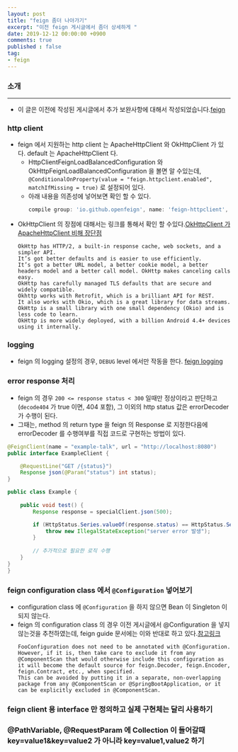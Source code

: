 ```yaml
---
layout: post
title: "feign 좀더 나아가기"
excerpt: "이전 feign 게시글에서 좀더 상세하게 "
date: 2019-12-12 00:00:00 +0900
comments: true
published : false
tag:
- feign
---
```

### 소개
<hr/>

* 이 글은 이전에 작성된 게시글에서 추가 보완사항에 대해서 작성되었습니다.[feign](https://mayaul.github.io/feign)   

### http client
* feign 에서 지원하는 http client 는 ApacheHttpClient 와 OkHttpClient 가 있다.  default 는 ApacheHttpClient 다.
    - HttpClientFeignLoadBalancedConfiguration 와 OkHttpFeignLoadBalancedConfiguration 을 볼면 알 수있는데, `@ConditionalOnProperty(value = "feign.httpclient.enabled", matchIfMissing = true)` 로 설정되어 있다.
    - 아래 내용을 의존성에 넣어보면 확인 할 수 있다.
        ~~~ gradle
        compile group: 'io.github.openfeign', name: 'feign-httpclient', version: '9.5.1' 넣어보면, 디버깅으로 확인 할 수 있다.
        ~~~
* OkHttpClient 의 장점에 대해서는 링크를 통해서 확인 할 수있다.[OkHttpClient 가 ApacheHttpClient 비해 장단점](https://github.com/square/okhttp/issues/3472)
    ~~~
    OkHttp has HTTP/2, a built-in response cache, web sockets, and a simpler API. 
    It’s got better defaults and is easier to use efficiently. 
    It’s got a better URL model, a better cookie model, a better headers model and a better call model. OkHttp makes canceling calls easy. 
    OkHttp has carefully managed TLS defaults that are secure and widely compatible. 
    Okhttp works with Retrofit, which is a brilliant API for REST. 
    It also works with Okio, which is a great library for data streams. 
    OkHttp is a small library with one small dependency (Okio) and is less code to learn. 
    OkHttp is more widely deployed, with a billion Android 4.4+ devices using it internally.
    ~~~

### logging
* feign 의 logging 설정의 경우, `DEBUG` level 에서만 작동을 한다. [feign logging](https://cloud.spring.io/spring-cloud-netflix/multi/multi_spring-cloud-feign.html#_feign_logging)

### error response 처리
* feign 의 경우 `200 <= response status < 300` 일때만 정상이라고 판단하고 (`decode404` 가 true 이면, 404 포함), 그 이외의 http status 값은 errorDecoder 가 수행이 된다.
* 그때는, method 의 return type 을 feign 의 Response 로 지정한다음에 errorDecoder 를 수행여부를 직접 코드로 구현하는 방법이 있다.

~~~ java
@FeignClient(name = "example-talk", url = "http://localhost:8080")
public interface ExampleClient {

    @RequestLine("GET /{status}")
    Response json(@Param("status") int status);
}
~~~
~~~ java
public class Example {
    
    public void test() {
        Response response = specialClient.json(500);

        if (HttpStatus.Series.valueOf(response.status) == HttpStatus.Series.SERVER_ERROR) {
            throw new IllegalStateException("server error 발생");
        }
        
        // 추가적으로 필요한 로직 수행
    }
}
}
~~~

### feign configuration class 에서 `@Configuration` 넣어보기
* configuration class 에 `@Configuration` 을 하지 않으면 Bean 이 Singleton 이 되지 않는다.
* feign 의 configuration class 의 경우 이전 게시글에서 @Configuration 을 넣지 않는것을 추천하였는데, feign guide 문서에는 이와 반대로 하고 있다.[참고링크](https://cloud.spring.io/spring-cloud-netflix/multi/multi_spring-cloud-feign.html#spring-cloud-feign-overriding-defaults)
    ~~~
    FooConfiguration does not need to be annotated with @Configuration. 
    However, if it is, then take care to exclude it from any @ComponentScan that would otherwise include this configuration as it will become the default source for feign.Decoder, feign.Encoder, feign.Contract, etc., when specified. 
    This can be avoided by putting it in a separate, non-overlapping package from any @ComponentScan or @SpringBootApplication, or it can be explicitly excluded in @ComponentScan.
    ~~~

### feign client 용 interface 만 정의하고 실제 구현체는 달리 사용하기

### @PathVariable, @RequestParam 에 Collection 이 들어갈때 key=value1&key=value2 가 아니라 key=value1,value2 하기  
